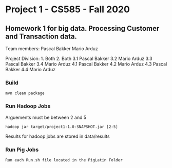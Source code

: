 # Project 1 -  CS585 - Fall 2020
## Homework 1 for big data. Processing Customer and Transaction data.

Team members:
	Pascal Bakker
	Mario Arduz

Project Division:
	1. Both
	2. Both
	3.1 Pascal Bakker
	3.2 Mario Arduz
	3.3 Pascal Bakker
	3.4 Mario Arduz
	4.1 Pascal Bakker
	4.2 Mario Arduz
	4.3 Pascal Bakker
	4.4 Mario Arduz

### Build

	mvn clean package

### Run Hadoop Jobs

Arguements must be between 2 and 5

	hadoop jar target/project1-1.0-SNAPSHOT.jar [2-5]

Results for hadoop jobs are stored in data/results

### Run Pig Jobs

	Run each Run.sh file located in the PigLatin Folder
